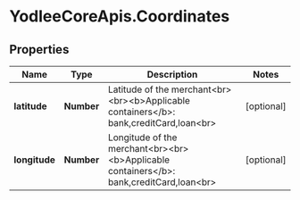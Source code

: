 # YodleeCoreApis.Coordinates

## Properties
Name | Type | Description | Notes
------------ | ------------- | ------------- | -------------
**latitude** | **Number** | Latitude of the merchant&lt;br&gt;&lt;br&gt;&lt;b&gt;Applicable containers&lt;/b&gt;: bank,creditCard,loan&lt;br&gt; | [optional] 
**longitude** | **Number** | Longitude of the merchant&lt;br&gt;&lt;br&gt;&lt;b&gt;Applicable containers&lt;/b&gt;: bank,creditCard,loan&lt;br&gt; | [optional] 
